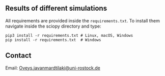 


## Results of different simulations

All requirements are provided inside the `requirements.txt`. To install them navigate inside the sciopy directory and type:

    pip3 install -r requirements.txt # Linux, macOS, Windows
    pip install -r requirements.txt  # Windows






## Contact

Email: Oveys.javanmardtilaki@uni-rostock.de
